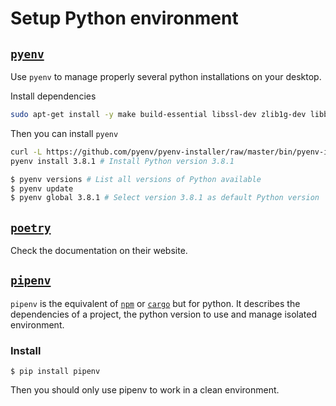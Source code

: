 # Setup Python environment


## [`pyenv`](https://github.com/pyenv/pyenv) ##

Use `pyenv` to manage properly several python installations on your desktop.


Install dependencies

```sh
sudo apt-get install -y make build-essential libssl-dev zlib1g-dev libbz2-dev libreadline-dev libsqlite3-dev wget curl llvm libncurses5-dev libncursesw5-dev xz-utils tk-dev libffi-dev
```

Then you can install `pyenv`

```sh
curl -L https://github.com/pyenv/pyenv-installer/raw/master/bin/pyenv-installer | bash
pyenv install 3.8.1 # Install Python version 3.8.1
```

```sh
$ pyenv versions # List all versions of Python available
$ pyenv update
$ pyenv global 3.8.1 # Select version 3.8.1 as default Python version
```


## [`poetry`](https://python-poetry.org/) ##

Check the documentation on their website.

## [`pipenv`](https://github.com/pypa/pipenv) ##

`pipenv` is the equivalent of [`npm`](https://www.npmjs.com) or [`cargo`](https://github.com/rust-lang/cargo) but for python. It describes the dependencies of a project, the python version to use and manage isolated environment.

### Install ###

```console
$ pip install pipenv
```

Then you should only use pipenv to work in a clean environment. 

